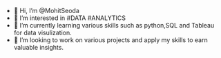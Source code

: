 - 👋 Hi, I’m @MohitSeoda
- 👀 I’m interested in #DATA #ANALYTICS
- 🌱 I’m currently learning various skills such as python,SQL and Tableau for data visulization.
- 💞️ I’m looking to work on various projects and apply my skills to earn valuable insights.

<!---
MohitSeoda/MohitSeoda is a ✨ special ✨ repository because its `README.md` (this file) appears on your GitHub profile.
You can click the Preview link to take a look at your changes.
--->
